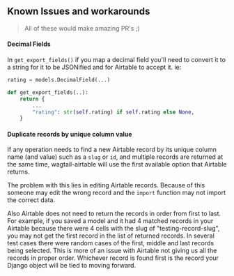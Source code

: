 ## Known Issues and workarounds
> All of these would make amazing PR's ;)

#### Decimal Fields
In `get_export_fields()` if you map a decimal field you'll need to convert it to a string for it to be JSONified and for Airtable to accept it. ie:
```python
rating = models.DecimalField(...)

def get_export_fields(..):
    return {
        ...
        "rating": str(self.rating) if self.rating else None,
    }
```

#### Duplicate records by unique column value
If any operation needs to find a new Airtable record by its unique column name (and value) such as a `slug` or `id`, and multiple records are returned at the same time, wagtail-airtable will use the first available option that Airtable returns.

The problem with this lies in editing Airtable records. Because of this someone may edit the wrong record and the `import` function may not import the correct data.

Also Airtable does not need to return the records in order from first to last. For example, if you saved a model and it had 4 matched records in your Airtable because there were 4 cells with the slug of "testing-record-slug", you may not get the first record in the list of returned records. In several test cases there were random cases of the first, middle and last records being selected. This is more of an issue with Airtable not giving us all the records in proper order. Whichever record is found first is the record your Django object will be tied to moving forward.
